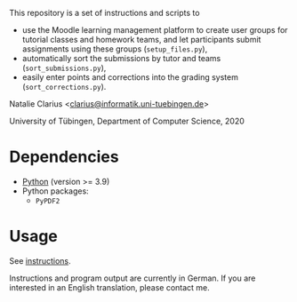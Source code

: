 This repository is a set of instructions and scripts to

- use the Moodle learning management platform to create user groups for tutorial classes and homework teams, and let participants submit assignments using these groups (`setup_files.py`),
- automatically sort the submissions by tutor and teams (`sort_submissions.py`),
- easily enter points and corrections into the grading system (`sort_corrections.py`).

Natalie Clarius \<<clarius@informatik.uni-tuebingen.de>\>

University of Tübingen, Department of Computer Science, 2020



# Dependencies

- [Python](https://www.python.org/downloads/) (version >= 3.9)
- Python packages: 
  - `PyPDF2`



# Usage

See [instructions](https://github.com/nclarius/pyMoodle/blob/main/instructions.md).

Instructions and program output are currently in German. If you are interested in an English translation, please contact me.


